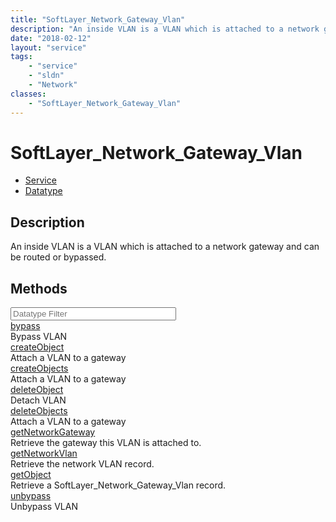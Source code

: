 ```yaml
---
title: "SoftLayer_Network_Gateway_Vlan"
description: "An inside VLAN is a VLAN which is attached to a network gateway and can be routed or bypassed."
date: "2018-02-12"
layout: "service"
tags:
    - "service"
    - "sldn"
    - "Network"
classes:
    - "SoftLayer_Network_Gateway_Vlan"
---
```

# SoftLayer_Network_Gateway_Vlan
<div id='service-datatype'>
    <ul id='sldn-reference-tabs'>
    <li id='service'> <a href='/reference/services/SoftLayer_Network_Gateway_Vlan' >Service</a></li>    <li id='datatype'> <a href='/reference/datatypes/SoftLayer_Network_Gateway_Vlan' >Datatype</a></li>
    </ul>
</div>

## Description
An inside VLAN is a VLAN which is attached to a network gateway and can be routed or bypassed. 
        
        
<div id="properties" class="content">
    <h2>Methods</h2>
    <div class="view-filters">
        <div class="clearfix">
            <div class="search-input-box">
                <input placeholder="Datatype Filter" onkeyup="titleSearch(inputId='edit-combine', divId='method-div', elementClass='method-row')" 
                    type="text" id="edit-combine" value="" size="30" maxlength="128" class="form-text">
            </div>
        </div>
    </div>
    <div id="method-div">
            <div class="method-row">
                        <span class='view-field-title'><a href='/reference/services/SoftLayer_Network_Gateway_Vlan/bypass'> bypass</a> </span>
            <div class='views-field-body'>Bypass VLAN</div>
        </div>
            <div class="method-row">
                        <span class='view-field-title'><a href='/reference/services/SoftLayer_Network_Gateway_Vlan/createObject'> createObject</a> </span>
            <div class='views-field-body'>Attach a VLAN to a gateway</div>
        </div>
            <div class="method-row">
                        <span class='view-field-title'><a href='/reference/services/SoftLayer_Network_Gateway_Vlan/createObjects'> createObjects</a> </span>
            <div class='views-field-body'>Attach a VLAN to a gateway</div>
        </div>
            <div class="method-row">
                        <span class='view-field-title'><a href='/reference/services/SoftLayer_Network_Gateway_Vlan/deleteObject'> deleteObject</a> </span>
            <div class='views-field-body'>Detach VLAN</div>
        </div>
            <div class="method-row">
                        <span class='view-field-title'><a href='/reference/services/SoftLayer_Network_Gateway_Vlan/deleteObjects'> deleteObjects</a> </span>
            <div class='views-field-body'>Attach a VLAN to a gateway</div>
        </div>
            <div class="method-row">
                        <span class='view-field-title'><a href='/reference/services/SoftLayer_Network_Gateway_Vlan/getNetworkGateway'> getNetworkGateway</a> </span>
            <div class='views-field-body'>Retrieve the gateway this VLAN is attached to.</div>
        </div>
            <div class="method-row">
                        <span class='view-field-title'><a href='/reference/services/SoftLayer_Network_Gateway_Vlan/getNetworkVlan'> getNetworkVlan</a> </span>
            <div class='views-field-body'>Retrieve the network VLAN record.</div>
        </div>
            <div class="method-row">
                        <span class='view-field-title'><a href='/reference/services/SoftLayer_Network_Gateway_Vlan/getObject'> getObject</a> </span>
            <div class='views-field-body'>Retrieve a SoftLayer_Network_Gateway_Vlan record.</div>
        </div>
            <div class="method-row">
                        <span class='view-field-title'><a href='/reference/services/SoftLayer_Network_Gateway_Vlan/unbypass'> unbypass</a> </span>
            <div class='views-field-body'>Unbypass VLAN</div>
        </div>
        </div>
</div>

